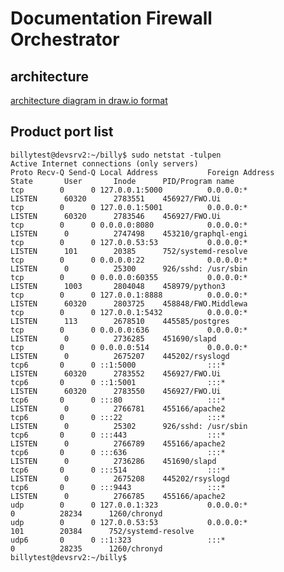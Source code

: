 # Documentation Firewall Orchestrator

## architecture
[architecture diagram in draw.io format](billy-architecture.xml)

## Product port list

    billytest@devsrv2:~/billy$ sudo netstat -tulpen
    Active Internet connections (only servers)
    Proto Recv-Q Send-Q Local Address           Foreign Address         State       User       Inode      PID/Program name    
    tcp        0      0 127.0.0.1:5000          0.0.0.0:*               LISTEN      60320      2783551    456927/FWO.Ui       
    tcp        0      0 127.0.0.1:5001          0.0.0.0:*               LISTEN      60320      2783546    456927/FWO.Ui       
    tcp        0      0 0.0.0.0:8080            0.0.0.0:*               LISTEN      0          2747498    453210/graphql-engi 
    tcp        0      0 127.0.0.53:53           0.0.0.0:*               LISTEN      101        20385      752/systemd-resolve 
    tcp        0      0 0.0.0.0:22              0.0.0.0:*               LISTEN      0          25300      926/sshd: /usr/sbin 
    tcp        0      0 0.0.0.0:60355           0.0.0.0:*               LISTEN      1003       2804048    458979/python3      
    tcp        0      0 127.0.0.1:8888          0.0.0.0:*               LISTEN      60320      2803725    458848/FWO.Middlewa 
    tcp        0      0 127.0.0.1:5432          0.0.0.0:*               LISTEN      113        2678510    445585/postgres     
    tcp        0      0 0.0.0.0:636             0.0.0.0:*               LISTEN      0          2736285    451690/slapd        
    tcp        0      0 0.0.0.0:514             0.0.0.0:*               LISTEN      0          2675207    445202/rsyslogd     
    tcp6       0      0 ::1:5000                :::*                    LISTEN      60320      2783552    456927/FWO.Ui       
    tcp6       0      0 ::1:5001                :::*                    LISTEN      60320      2783550    456927/FWO.Ui       
    tcp6       0      0 :::80                   :::*                    LISTEN      0          2766781    455166/apache2      
    tcp6       0      0 :::22                   :::*                    LISTEN      0          25302      926/sshd: /usr/sbin 
    tcp6       0      0 :::443                  :::*                    LISTEN      0          2766789    455166/apache2      
    tcp6       0      0 :::636                  :::*                    LISTEN      0          2736286    451690/slapd        
    tcp6       0      0 :::514                  :::*                    LISTEN      0          2675208    445202/rsyslogd     
    tcp6       0      0 :::9443                 :::*                    LISTEN      0          2766785    455166/apache2      
    udp        0      0 127.0.0.1:323           0.0.0.0:*                           0          28234      1260/chronyd        
    udp        0      0 127.0.0.53:53           0.0.0.0:*                           101        20384      752/systemd-resolve 
    udp6       0      0 ::1:323                 :::*                                0          28235      1260/chronyd        
    billytest@devsrv2:~/billy$ 
 
